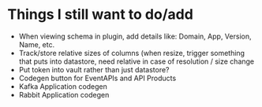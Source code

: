 # Things I still want to do/add


- When viewing schema in plugin, add details like: Domain, App, Version, Name, etc.
- Track/store relative sizes of columns (when resize, trigger something that puts into datastore, need relative in case of resolution / size change
- Put token into vault rather than just datastore?
- Codegen button for EventAPIs and API Products
- Kafka Application codegen
- Rabbit Application codegen

